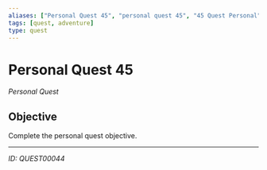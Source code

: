 ```yaml
---
aliases: ["Personal Quest 45", "personal quest 45", "45 Quest Personal"]
tags: [quest, adventure]
type: quest
---
```


# Personal Quest 45

*Personal Quest*

## Objective
Complete the personal quest objective.

---
*ID: QUEST00044*